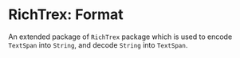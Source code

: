 # RichTrex: Format
An extended package of `RichTrex` package which is used to encode `TextSpan` into `String`, and decode `String` into `TextSpan`.
